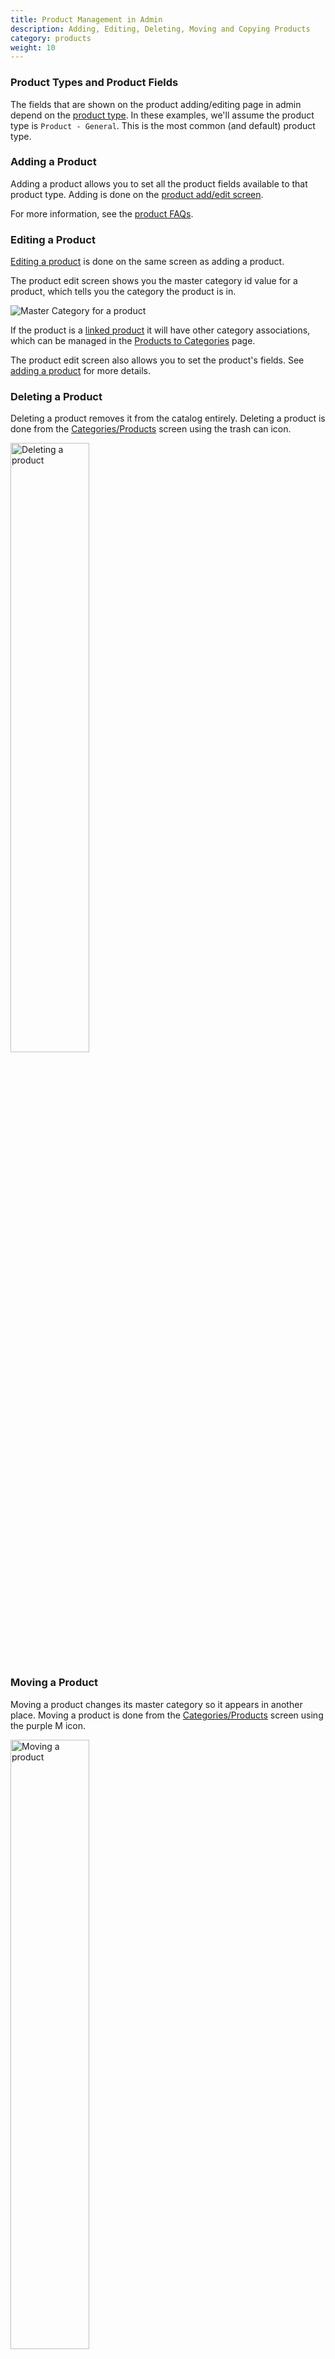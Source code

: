 ```yaml
---
title: Product Management in Admin 
description: Adding, Editing, Deleting, Moving and Copying Products
category: products
weight: 10
---
```


### Product Types and Product Fields 
The fields that are shown on the product adding/editing page in admin
 depend on the [product type](/user/admin_pages/catalog/product_types/).  In these examples, we'll assume the 
product type is `Product - General`.  This is the most common (and default) product type. 


### Adding a Product

Adding a product allows you to set all the product fields available to 
that product type.  Adding is done on the 
[product add/edit screen](/user/products/product_edit/). 

For more information, see the [product FAQs](/user/products/). 

### Editing a Product 

[Editing a product](/user/products/product_edit/) is done on the same screen as adding a product. 

The product edit screen shows you the master category id value for a product, which tells you the category the product is in. 

![Master Category for a product](/images/master_category.png)

If the product is a [linked product](/user/products/linked_product/) it will have other category associations, which can be managed in the [Products to Categories](/user/admin_pages/catalog/products_to_categories/) page.

The product edit screen also allows you to set the product's fields.
See [adding a product](/user/products/product_management_admin/#adding-a-product) for more details. 


### Deleting a Product 
Deleting a product removes it from  the catalog entirely. 
Deleting a product is done from the [Categories/Products](/user/admin_pages/catalog/categories_products/) screen using the trash can icon. 

<img src="/images/delete_sidebar.png" alt="Deleting a product" width="50%" />

### Moving a Product 
Moving a product changes its master category so it appears in another place.
Moving a product is done from the [Categories/Products](/user/admin_pages/catalog/categories_products/) screen using the purple M icon. 

<img src="/images/move_sidebar.png" alt="Moving a product" width="50%" />

### Copying a Product 

Copying a product can be used to create a duplicate of the original product or create a [linked product](/user/products/linked_product/). 
Copying a product is done from the [Categories/Products](/user/admin_pages/catalog/categories_products/) screen using the blue C icon. 

<img src="/images/copy_sidebar.png" alt="Copying a product" width="50%" />

### Product Meta Tags 
See [Products Meta Tags Editor](/user/admin_pages/catalog/products_meta_tags_editor/).
